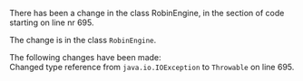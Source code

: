 There has been a change in the class RobinEngine, in the section of code starting on line nr 695.
  
The change is in the class ```RobinEngine```.
  
The following changes have been made:  
Changed type reference from ```java.io.IOException``` to ```Throwable``` on line 695.  
